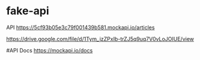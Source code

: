 # fake-api

API  https://5cf93b05e3c79f001439b581.mockapi.io/articles


https://drive.google.com/file/d/1Tym_jzZPxIb-trZJ5q9uq7V0vLoJOIUE/view

#API Docs
https://mockapi.io/docs

